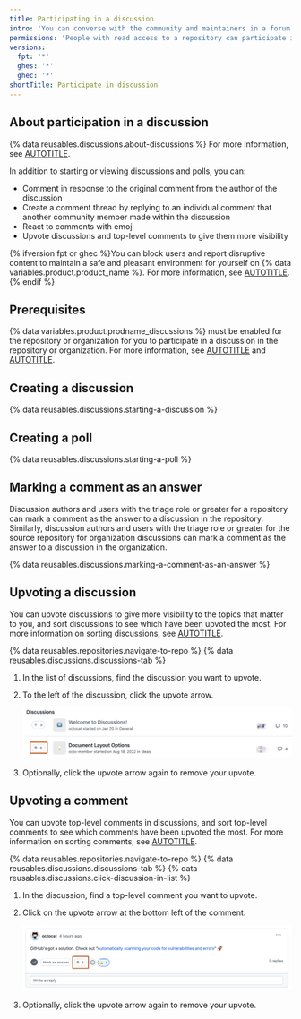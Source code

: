 ```yaml
---
title: Participating in a discussion
intro: 'You can converse with the community and maintainers in a forum within the repository for a project on {% data variables.product.product_name %}.'
permissions: 'People with read access to a repository can participate in discussions and polls in the repository. People with read access to the source repository for organization discussions can participate in discussions and polls in that organization. {% data reusables.enterprise-accounts.emu-permission-interact %}'
versions:
  fpt: '*'
  ghes: '*'
  ghec: '*'
shortTitle: Participate in discussion
---
```



## About participation in a discussion

{% data reusables.discussions.about-discussions %} For more information, see [AUTOTITLE](/discussions/collaborating-with-your-community-using-discussions/about-discussions).

In addition to starting or viewing discussions and polls, you can:

* Comment in response to the original comment from the author of the discussion
* Create a comment thread by replying to an individual comment that another community member made within the discussion
* React to comments with emoji
* Upvote discussions and top-level comments to give them more visibility

{% ifversion fpt or ghec %}You can block users and report disruptive content to maintain a safe and pleasant environment for yourself on {% data variables.product.product_name %}. For more information, see [AUTOTITLE](/communities/maintaining-your-safety-on-github).{% endif %}

## Prerequisites

{% data variables.product.prodname_discussions %} must be enabled for the repository or organization for you to participate in a discussion in the repository or organization. For more information, see [AUTOTITLE](/repositories/managing-your-repositorys-settings-and-features/enabling-features-for-your-repository/enabling-or-disabling-github-discussions-for-a-repository) and [AUTOTITLE](/organizations/managing-organization-settings/enabling-or-disabling-github-discussions-for-an-organization).

## Creating a discussion

{% data reusables.discussions.starting-a-discussion %}

## Creating a poll

{% data reusables.discussions.starting-a-poll %}

## Marking a comment as an answer

Discussion authors and users with the triage role or greater for a repository can mark a comment as the answer to a discussion in the repository.
Similarly, discussion authors and users with the triage role or greater for the source repository for organization discussions can mark a comment as the answer to a discussion in the organization.

{% data reusables.discussions.marking-a-comment-as-an-answer %}

## Upvoting a discussion

You can upvote discussions to give more visibility to the topics that matter to you, and sort discussions to see which have been upvoted the most. For more information on sorting discussions, see [AUTOTITLE](/discussions/collaborating-with-your-community-using-discussions/collaborating-with-maintainers-using-discussions#sorting-the-list-of-discussions).

{% data reusables.repositories.navigate-to-repo %}
{% data reusables.discussions.discussions-tab %}
1. In the list of discussions, find the discussion you want to upvote.
1. To the left of the discussion, click the upvote arrow.

   ![Screenshot of the discussion list. A button, labeled with an upwards arrow and "5", is outlined in dark orange.](/assets/images/help/discussions/upvote-discussion-button.png)

1. Optionally, click the upvote arrow again to remove your upvote.

## Upvoting a comment

You can upvote top-level comments in discussions, and sort top-level comments to see which comments have been upvoted the most. For more information on sorting comments, see [AUTOTITLE](/discussions/collaborating-with-your-community-using-discussions/collaborating-with-maintainers-using-discussions#sorting-top-level-comments-in-discussions).

{% data reusables.repositories.navigate-to-repo %}
{% data reusables.discussions.discussions-tab %}
{% data reusables.discussions.click-discussion-in-list %}
1. In the discussion, find a top-level comment you want to upvote.
1. Click on the upvote arrow at the bottom left of the comment.

   ![Screenshot of the top-level comment on a discussion. A button, labeled with an upwards arrow and "1", is outlined in dark orange.](/assets/images/help/discussions/upvote-comment-button.png)

1. Optionally, click the upvote arrow again to remove your upvote.
